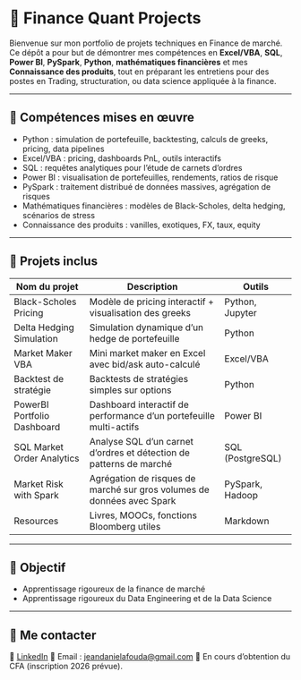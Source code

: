 # 💼 Finance Quant Projects

Bienvenue sur mon portfolio de projets techniques en Finance de marché.
Ce dépôt a pour but de démontrer mes compétences en **Excel/VBA**, **SQL**, **Power BI**, **PySpark**, **Python**, **mathématiques financières** et mes **Connaissance des produits**, tout en préparant les entretiens pour des postes en Trading, structuration, ou data science appliquée à la finance.

---

## 🧰 Compétences mises en œuvre

- Python : simulation de portefeuille, backtesting, calculs de greeks, pricing, data pipelines
- Excel/VBA : pricing, dashboards PnL, outils interactifs
- SQL : requêtes analytiques pour l’étude de carnets d’ordres
- Power BI : visualisation de portefeuilles, rendements, ratios de risque
- PySpark : traitement distribué de données massives, agrégation de risques
- Mathématiques financières : modèles de Black-Scholes, delta hedging, scénarios de stress
- Connaissance des produits : vanilles, exotiques, FX, taux, equity

---

## 📁 Projets inclus

| Nom du projet | Description | Outils |
|---------------------------|--------------------------------------------------------------------------|------------------|
| Black-Scholes Pricing | Modèle de pricing interactif + visualisation des greeks | Python, Jupyter |
| Delta Hedging Simulation | Simulation dynamique d’un hedge de portefeuille | Python |
| Market Maker VBA | Mini market maker en Excel avec bid/ask auto-calculé | Excel/VBA |
| Backtest de stratégie | Backtests de stratégies simples sur options | Python |
| PowerBI Portfolio Dashboard | Dashboard interactif de performance d’un portefeuille multi-actifs | Power BI |
| SQL Market Order Analytics | Analyse SQL d’un carnet d’ordres et détection de patterns de marché | SQL (PostgreSQL) |
| Market Risk with Spark | Agrégation de risques de marché sur gros volumes de données avec Spark | PySpark, Hadoop |
| Resources | Livres, MOOCs, fonctions Bloomberg utiles | Markdown |

---

## 🎯 Objectif

- Apprentissage rigoureux de la finance de marché
- Apprentissage rigoureux du Data Engineering et de la Data Science

---

## 📎 Me contacter

💼 [LinkedIn](linkedin.com/in/jean-daniel-o-afouda-9a5400a7)
📧 Email : jeandanielafouda@gmail.com
📄 En cours d’obtention du CFA (inscription 2026 prévue).
